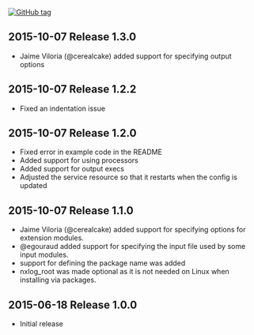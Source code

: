 [![GitHub tag][gh-tag-img]][gh-link]

## 2015-10-07 Release 1.3.0  
* Jaime Viloria (@cerealcake) added support for specifying output options

## 2015-10-07 Release 1.2.2  
* Fixed an indentation issue

## 2015-10-07 Release 1.2.0  
* Fixed error in example code in the README
* Added support for using processors
* Added support for output execs
* Adjusted the service resource so that it restarts when the config is updated

## 2015-10-07 Release 1.1.0  
* Jaime Viloria (@cerealcake) added support for specifying options for
  extension modules.
* @egouraud added support for specifying the input file used by some input
  modules.
* support for defining the package name was added
* nxlog_root was made optional as it is not needed on Linux when installing via
  packages.

## 2015-06-18 Release 1.0.0  
* Initial release

[gh-tag-img]: https://img.shields.io/github/tag/genebean/genebean-nxlog.svg?label=newest%20tag
[gh-link]: https://github.com/genebean/genebean-nxlog
